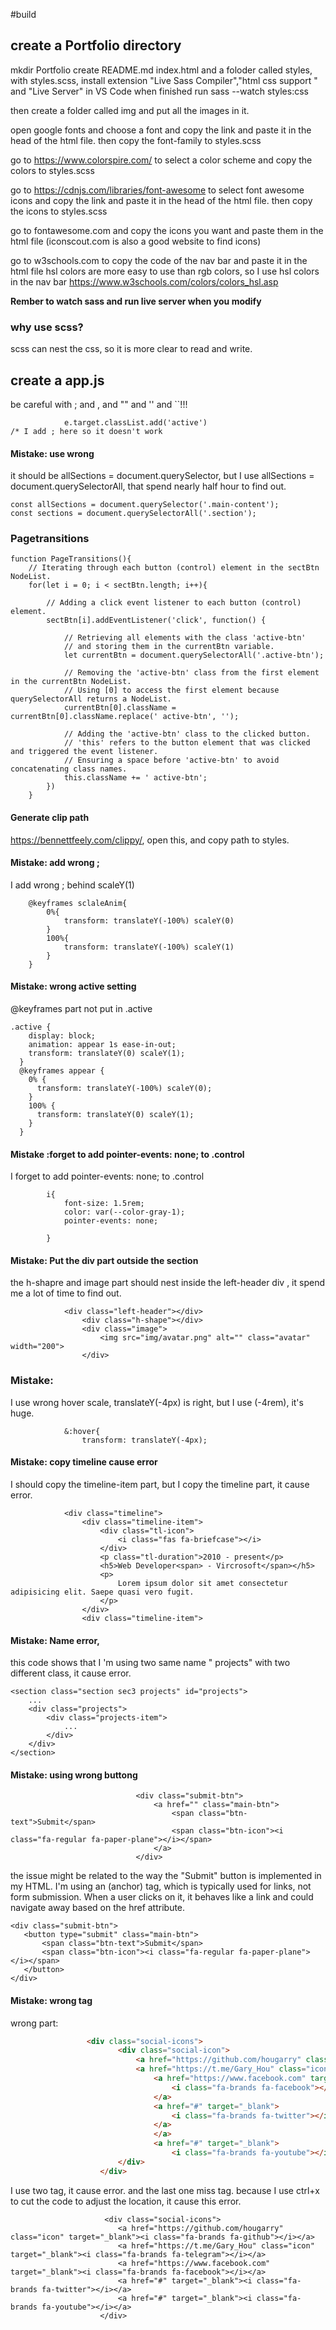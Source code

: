 #build

## create a Portfolio directory
mkdir Portfolio
create  README.md index.html and a foloder called styles, with styles.scss, 
install extension "Live Sass Compiler","html css support " and "Live Server" in VS Code
when finished run sass --watch styles:css

then create a folder called img and put all the images in it.

open google fonts and choose a font and copy the link and paste it in the head of the html file. then copy the font-family to styles.scss

go to https://www.colorspire.com/ to select a color scheme and copy the colors to styles.scss

go to https://cdnjs.com/libraries/font-awesome to select font awesome icons and copy the link and paste it in the head of the html file. then copy the icons to styles.scss
<link rel="stylesheet" href="https://cdnjs.cloudflare.com/ajax/libs/font-awesome/6.4.2/css/all.min.css" integrity="sha512-z3gLpd7yknf1YoNbCzqRKc4qyor8gaKU1qmn+CShxbuBusANI9QpRohGBreCFkKxLhei6S9CQXFEbbKuqLg0DA==" crossorigin="anonymous" referrerpolicy="no-referrer" />

go to fontawesome.com and copy the icons you want and paste them in the html file
(iconscout.com is also a good website to find icons)


go to w3schools.com to copy the code of the nav bar and paste it in the html file
hsl colors are more easy to use than rgb colors, so I use hsl colors in the nav bar
https://www.w3schools.com/colors/colors_hsl.asp

**Rember to watch sass and run live server when you modify**

###  why use scss? 
scss can nest the css, so it is more clear to read and write.


## create a app.js
be careful with ; and , and "" and '' and ``!!!
```
            e.target.classList.add('active') 
/* I add ; here so it doesn't work
```

#### Mistake: use wrong 

it should be allSections = document.querySelector, but I use allSections = document.querySelectorAll, that spend nearly half hour to find out.

```
const allSections = document.querySelector('.main-content');
const sections = document.querySelectorAll('.section');
```

### Pagetransitions
```
function PageTransitions(){
    // Iterating through each button (control) element in the sectBtn NodeList.
    for(let i = 0; i < sectBtn.length; i++){
        
        // Adding a click event listener to each button (control) element.
        sectBtn[i].addEventListener('click', function() {
            
            // Retrieving all elements with the class 'active-btn' 
            // and storing them in the currentBtn variable.
            let currentBtn = document.querySelectorAll('.active-btn');
            
            // Removing the 'active-btn' class from the first element in the currentBtn NodeList.
            // Using [0] to access the first element because querySelectorAll returns a NodeList.
            currentBtn[0].className = currentBtn[0].className.replace(' active-btn', '');
            
            // Adding the 'active-btn' class to the clicked button.
            // 'this' refers to the button element that was clicked and triggered the event listener.
            // Ensuring a space before 'active-btn' to avoid concatenating class names.
            this.className += ' active-btn';
        })
    }
```

#### Generate clip path
https://bennettfeely.com/clippy/, open this, and copy path to styles.

#### Mistake: add wrong ;

I add wrong ; behind scaleY(1)
```
    @keyframes sclaleAnim{
        0%{
            transform: translateY(-100%) scaleY(0)
        }
        100%{
            transform: translateY(-100%) scaleY(1)
        }
    }
```

#### Mistake: wrong active setting
@keyframes part not put in .active

```
.active {
    display: block;
    animation: appear 1s ease-in-out;
    transform: translateY(0) scaleY(1);
  }
  @keyframes appear {
    0% {
      transform: translateY(-100%) scaleY(0);
    }
    100% {
      transform: translateY(0) scaleY(1);
    }
  }
```

#### Mistake :forget to add pointer-events: none; to .control

I forget to add pointer-events: none; to .control
```
        i{
            font-size: 1.5rem;
            color: var(--color-gray-1);
            pointer-events: none;
            
        }
```
#### Mistake: Put the div part outside the section
the h-shapre and image part should nest inside the left-header div , it spend me a lot of time to find out.
```
            <div class="left-header"></div>
                <div class="h-shape"></div>
                <div class="image">
                    <img src="img/avatar.png" alt="" class="avatar" width="200">
                </div>
```
### Mistake:

I use wrong hover scale, translateY(-4px) is right, but I use (-4rem), it's huge.
```
            &:hover{
                transform: translateY(-4px);
``` 

#### Mistake: copy timeline cause error

I should copy the timeline-item part, but I copy the timeline part, it cause error.
```
            <div class="timeline">
                <div class="timeline-item">
                    <div class="tl-icon">
                        <i class="fas fa-briefcase"></i>
                    </div>
                    <p class="tl-duration">2010 - present</p>
                    <h5>Web Developer<span> - Vircrosoft</span></h5>
                    <p>
                        Lorem ipsum dolor sit amet consectetur adipisicing elit. Saepe quasi vero fugit.
                    </p>
                </div>
                <div class="timeline-item">
```

#### Mistake: Name error,

this code shows that I 'm using two same name " projects" with two different class, it cause error.

```
<section class="section sec3 projects" id="projects">
    ...
    <div class="projects">
        <div class="projects-item">
            ...
        </div>
    </div>
</section>

```

#### Mistake: using wrong buttong



```
                            <div class="submit-btn">
                                <a href="" class="main-btn">
                                    <span class="btn-text">Submit</span>
                                    <span class="btn-icon"><i class="fa-regular fa-paper-plane"></i></span>
                                </a>
                            </div>

```

 the issue might be related to the way the "Submit" button is implemented in my HTML. I'm using an <a> (anchor) tag, which is typically used for links, not form submission. When a user clicks on it, it behaves like a link and could navigate away based on the href attribute.





 ```
 <div class="submit-btn">
    <button type="submit" class="main-btn">
        <span class="btn-text">Submit</span>
        <span class="btn-icon"><i class="fa-regular fa-paper-plane"></i></span>
    </button>
</div>

 ```





 #### Mistake: wrong tag
wrong part:
```html
                 <div class="social-icons">
                        <div class="social-icon">
                            <a href="https://github.com/hougarry" class="icon" target="_blank"><i class="fa-brands fa-github"></i></a>
                            <a href="https://t.me/Gary_Hou" class="icon" target="_blank"><i class="fa-brands fa-telegram"></i></a>
                                <a href="https://www.facebook.com" target="_blank">
                                    <i class="fa-brands fa-facebook"></i>
                                </a>
                                <a href="#" target="_blank">
                                    <i class="fa-brands fa-twitter"></i>
                                </a>
                                </a>
                                <a href="#" target="_blank">
                                    <i class="fa-brands fa-youtube"></i>
                        </div>
                    </div>  
```
I use two </a> tag, it cause error. and the last one miss </a> tag. because I use ctrl+x to cut the code to adjust the location, it cause this error.

                         <div class="social-icons">
                            <a href="https://github.com/hougarry" class="icon" target="_blank"><i class="fa-brands fa-github"></i></a>
                            <a href="https://t.me/Gary_Hou" class="icon" target="_blank"><i class="fa-brands fa-telegram"></i></a>
                            <a href="https://www.facebook.com" target="_blank"><i class="fa-brands fa-facebook"></i></a>
                            <a href="#" target="_blank"><i class="fa-brands fa-twitter"></i></a>
                            <a href="#" target="_blank"><i class="fa-brands fa-youtube"></i></a>
                        </div>  

